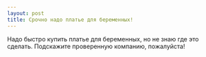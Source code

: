 ```yaml
---
layout: post 
title: Срочно надо платье для беременных! 
--- 
```

Надо быстро купить платье для беременных, но не знаю где это сделать. Подскажите проверенную компанию, пожалуйста!